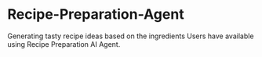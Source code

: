 # Recipe-Preparation-Agent
Generating tasty recipe ideas based on the ingredients Users have available using Recipe Preparation AI Agent.
